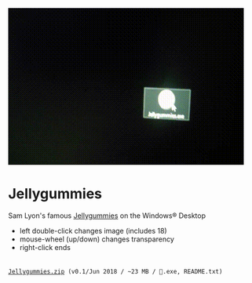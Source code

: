 <img src="https://raw.githubusercontent.com/mntn-dev/mntn-dev.github.io/master/_/jellygummies-windows-desktop.gif"/>

Jellygummies
============

Sam Lyon's famous <a href="https://www.jellygummies.com/" target="_blank">Jellygummies</a> on the Windows® Desktop
* left double-click changes image (includes 18)
* mouse-wheel (up/down) changes transparency
* right-click ends

<code>
<a href="https://github.com/mntn-dev/Jellygummies/raw/master/Jellygummies.zip" target="_blank">Jellygummies.zip</a> (v0.1/Jun 2018 / ~23 MB / 🌚.exe, README.txt)
</code>








